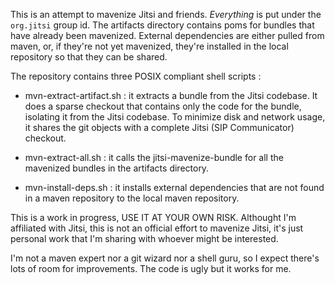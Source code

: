 This is an attempt to mavenize Jitsi and friends. *Everything* is put under the
`org.jitsi` group id. The artifacts directory contains poms for bundles that
have already been mavenized. External dependencies are either pulled from
maven, or, if they're not yet mavenized, they're installed in the local
repository so that they can be shared. 

The repository contains three POSIX compliant shell scripts :

- mvn-extract-artifact.sh : it extracts a bundle from the Jitsi codebase. It
  does a sparse checkout that contains only the code for the bundle, isolating
  it from the Jitsi codebase. To minimize disk and network usage, it shares the
  git objects with a complete Jitsi (SIP Communicator) checkout. 

- mvn-extract-all.sh : it calls the jitsi-mavenize-bundle for all the mavenized
  bundles in the artifacts directory.

- mvn-install-deps.sh : it installs external dependencies that are not found in
  a maven repository to the local maven repository.

This is a work in progress, USE IT AT YOUR OWN RISK. Althought I'm affiliated
with Jitsi, this is not an official effort to mavenize Jitsi, it's just
personal work that I'm sharing with whoever might be interested.

I'm not a maven expert nor a git wizard nor a shell guru, so I expect there's
lots of room for improvements. The code is ugly but it works for me. 

